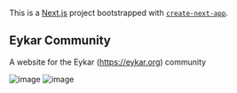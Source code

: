 This is a [Next.js](https://nextjs.org/) project bootstrapped with [`create-next-app`](https://github.com/vercel/next.js/tree/canary/packages/create-next-app).

## Eykar Community
A website for the Eykar (https://eykar.org) community

![image](https://user-images.githubusercontent.com/60229704/171697932-3d2b6f27-cc30-487c-953f-d7913b88dce0.png)
![image](https://user-images.githubusercontent.com/60229704/178286789-ba114941-69a2-4b1c-ad62-ecd3301ff5b0.png)

